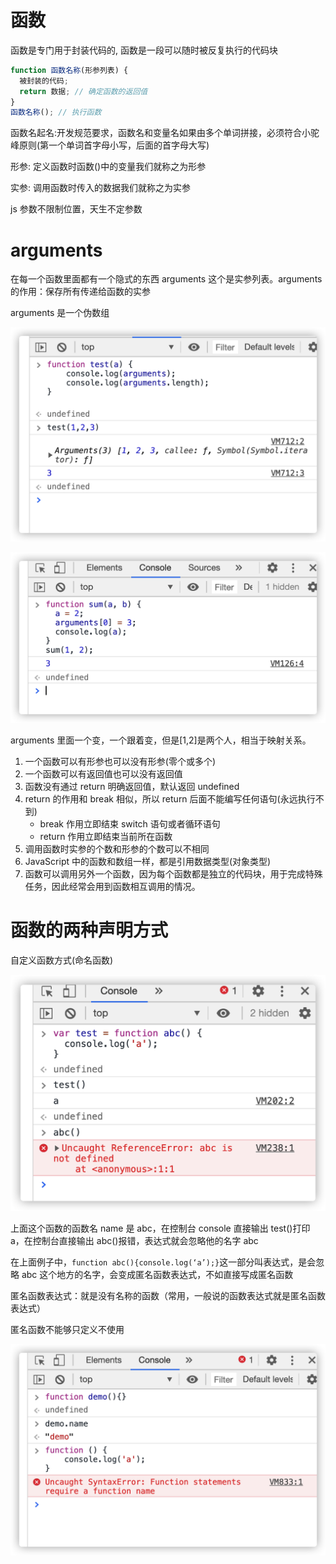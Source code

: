 # 函数

函数是专门用于封装代码的, 函数是一段可以随时被反复执行的代码块

```js
function 函数名称(形参列表) {
  被封装的代码;
  return 数据; // 确定函数的返回值
}
函数名称(); // 执行函数
```

函数名起名:开发规范要求，函数名和变量名如果由多个单词拼接，必须符合小驼 峰原则(第一个单词首字母小写，后面的首字母大写)

形参: 定义函数时函数()中的变量我们就称之为形参

实参: 调用函数时传入的数据我们就称之为实参

js 参数不限制位置，天生不定参数

# arguments

在每一个函数里面都有一个隐式的东西 arguments 这个是实参列表。arguments 的作用：保存所有传递给函数的实参

arguments 是一个伪数组

![](assets/2020-05-30-16-48-54.png)

![](assets/2020-05-30-16-52-02.png)

arguments 里面一个变，一个跟着变，但是[1,2]是两个人，相当于映射关系。

1. 一个函数可以有形参也可以没有形参(零个或多个)
2. 一个函数可以有返回值也可以没有返回值
3. 函数没有通过 return 明确返回值，默认返回 undefined
4. return 的作用和 break 相似，所以 return 后面不能编写任何语句(永远执行不到)
   - break 作用立即结束 switch 语句或者循环语句
   - return 作用立即结束当前所在函数
5. 调用函数时实参的个数和形参的个数可以不相同
6. JavaScript 中的函数和数组一样，都是引用数据类型(对象类型)
7. 函数可以调用另外一个函数，因为每个函数都是独立的代码块，用于完成特殊任务，因此经常会用到函数相互调用的情况。

# 函数的两种声明方式

自定义函数方式(命名函数)

![](assets/2020-05-30-16-59-37.png)

上面这个函数的函数名 name 是 abc，在控制台 console 直接输出 test()打印 a，在控制台直接输出 abc()报错，表达式就会忽略他的名字 abc

在上面例子中，`function abc(){console.log(‘a’);}`这一部分叫表达式，是会忽略 abc 这个地方的名字，会变成匿名函数表达式，不如直接写成匿名函数

匿名函数表达式：就是没有名称的函数（常用，一般说的函数表达式就是匿名函数表达式）

匿名函数不能够只定义不使用

![](assets/2020-05-30-17-05-42.png)
